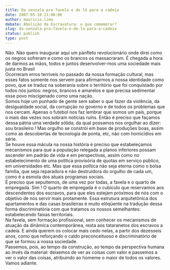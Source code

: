 ```yaml
---
title: Da senzala pra favela e de lá para a cadeia
date: 2007-05-10 21:00:00
author: mauricio.lima
debate: Abolição da Escravatura: o que comemorar?
slug: da-senzala-pra-favela-e-de-la-para-a-cadeia
status: publish 
type: post
---
```


Não. Não quero inaugurar aqui um panfleto revolucionário onde direi como os negros sofreram e como os brancos os massacraram. É chegada a hora de darmos as mãos, todos e juntos desenvolver-mos uma sociedade mais justa no Brasil  
Ocorreram erros terríveis no passado da nossa formação cultural, mas esses fatos somente nos servem para afirmarmos a nossa identidade como povo, que se traduz na soberania sobre o território que foi conquistado por todos nós juntos: negros, brancos e amarelos e que precisa sedimentar esse povo miscigenado como uma nação.  
Somos hoje um punhado de gente sem saber o que fazer da violência, da desigualdade social, da corrupção no governo e de todos os problemas que nos cercam. Apenas o futebol nos faz lembrar que somos um país, porque o mais das vezes nos sobram notícias ruins. Então é preciso que façamos dessa pátria uma verdade sólida, da qual possamos nos orgulhar ao dizer: sou brasileiro ! Mas orgulho se constrói em base de produções boas, assim como as descobertas de tecnologia de ponta, etc, não com homicídios em série.  
Se houve essa mácula na nossa história é preciso que estabeleçamos mecanismos para que a população relegada a planos inferiores possam ascender em padrão de vida e em perspectivas, assim como no estabelecimento de uma política provisória de quotas em serviço público, em universidades etc. Mas que essa política não seja eterna como o bolsa família, que seja reparadora e não destruidora do orgulho de cada um, como é a esmola dos atuais programas sociais.  
É preciso que sepultemos, de uma vez por todas, a favela e o quarto de empregada. Sim ! O quarto de empregada é o cubículo que reservamos aos descendentes dos escravos, para que eles estejam próximos de nós com o objetivo de nos servir mais protamente. Essa estrutura arquitetônica dos apartamentos e das casas brasileiras é muito elöqüente na tradução dessa forma discriminatória com que tratamos os nossos semelhantes: estabelecendo faixas territoriais.  
Na favela, sem formação profissional, sem conhecer os mecanismos de atuação da dinâmica contemporânea, resta aos tataranetos dos escravos a cadeia. E ainda querem os colocar mais cedo nelas, a partir dos dezesseis anos, como que reforçando o caldo preconceituoso e discriminatório de que se formou a nossa sociedade.  
Passemos, pois, ao tempo da construção, ao tempo da perspectiva humana ao invés da material: deixemos de ver as coisas com valor e passemos a ver o valor das coisas, atribuindo ao homeme o maior de todos os valores.  
Vamos adiante.
